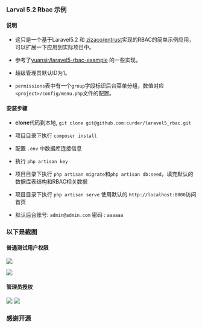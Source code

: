 ### Larval 5.2 Rbac 示例
#### 说明
- 这只是一个基于Laravel5.2 和 [zizaco/entrust](https://github.com/Zizaco/entrust "zizaco/entrust")实现的RBAC的简单示例应用，可以扩展一下应用到实际项目中。

- 参考了[yuansir/laravel5-rbac-example](https://github.com/yuansir/laravel5-rbac-example) 的一些实现。

- 超级管理员默认ID为1。

- `permissions`表中有一个`group`字段标识后台菜单分组，数值对应`<project>/config/menu.php`文件的配置。

#### 安装步骤

- **clone**代码到本地, `git clone git@github.com:curder/laravel5_rbac.git`

- 项目目录下执行 `composer install`

- 配置 `.env` 中数据库连接信息

- 执行 `php artisan key`

- 项目目录下执行 `php artisan migrate`和`php artisan db:seed`，填充默认的数据库表结构和RBAC相关数据

- 项目目录下执行 `php artisan serve` 使用默认的 `http://localhost:8000`访问首页

- 默认后台账号: `admin@admin.com` 密码 : `aaaaaa`

### 以下是截图

#### 普通测试用户权限

![](https://raw.githubusercontent.com/curder/laravel5_rbac/master/public/static/admin/images/01.jpg)

![](https://raw.githubusercontent.com/curder/laravel5_rbac/master/public/static/admin/images/forbidden.jpg)


#### 管理员授权

![](https://raw.githubusercontent.com/curder/laravel5_rbac/master/public/static/admin/images/02.jpg)
![](https://raw.githubusercontent.com/curder/laravel5_rbac/master/public/static/admin/images/03.jpg)


### 感谢开源